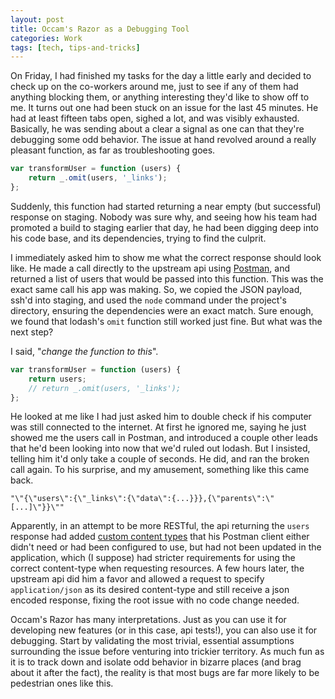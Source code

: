 ```yaml
---
layout: post
title: Occam's Razor as a Debugging Tool
categories: Work
tags: [tech, tips-and-tricks]
---
```


On Friday, I had finished my tasks for the day a little early and decided to check up on the co-workers around me, just to see if any of them had anything blocking them, or anything interesting they'd like to show off to me. It turns out one had been stuck on an issue for the last 45 minutes. He had at least fifteen tabs open, sighed a lot, and was visibly exhausted. Basically, he was sending about a clear a signal as one can that they're debugging some odd behavior. The issue at hand revolved around a really pleasant function, as far as troubleshooting goes.

~~~js
var transformUser = function (users) {
    return _.omit(users, '_links');
};
~~~

Suddenly, this function had started returning a near empty (but successful) response on staging. Nobody was sure why, and seeing how his team had promoted a build to staging earlier that day, he had been digging deep into his code base, and its dependencies, trying to find the culprit.

I immediately asked him to show me what the correct response should look like. He made a call directly to the upstream api using [Postman](https://www.getpostman.com/features), and returned a list of users that would be passed into this function. This was the exact same call his app was making. So, we copied the JSON payload, ssh'd into staging, and used the `node` command under the project's directory, ensuring the dependencies were an exact match. Sure enough, we found that lodash's `omit` function still worked just fine. But what was the next step?

I said, "*change the function to this*".

~~~js
var transformUser = function (users) {
    return users;
    // return _.omit(users, '_links');
};
~~~

He looked at me like I had just asked him to double check if his computer was still connected to the internet. At first he ignored me, saying he just showed me the users call in Postman, and introduced a couple other leads that he'd been looking into now that we'd ruled out lodash. But I insisted, telling him it'd only take a couple of seconds. He did, and ran the broken call again. To his surprise, and my amusement, something like this came back.

~~~
"\"{\"users\":{\"_links\":{\"data\":{...}}},{\"parents\":\"[...]\"}}\""
~~~

Apparently, in an attempt to be more RESTful, the api returning the `users` response had added [custom content types](https://restcookbook.com/Resources/using-custom-content-types/) that his Postman client either didn't need or had been configured to use, but had not been updated in the application, which (I suppose) had stricter requirements for using the correct content-type when requesting resources. A few hours later, the upstream api did him a favor and allowed a request to specify `application/json` as its desired content-type and still receive a json encoded response, fixing the root issue with no code change needed.

Occam's Razor has many interpretations. Just as you can use it for developing new features (or in this case, api tests!), you can also use it for debugging. Start by validating the most trivial, essential assumptions surrounding the issue before venturing into trickier territory. As much fun as it is to track down and isolate odd behavior in bizarre places (and brag about it after the fact), the reality is that most bugs are far more likely to be pedestrian ones like this.
